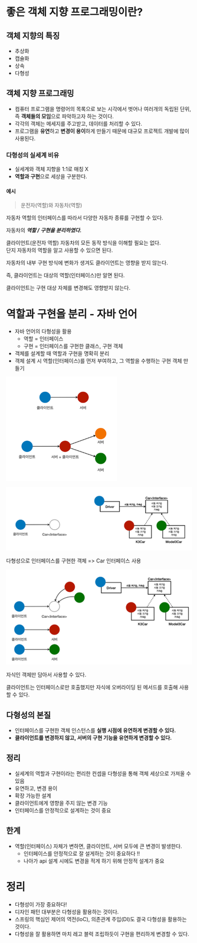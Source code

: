 # 좋은 객체 지향 프로그래밍이란?

## 객체 지향의 특징
- 추상화
- 캡슐화
- 상속
- 다형성

## 객체 지향 프로그래밍
- 컴퓨터 프로그램을 명령어의 목록으로 보는 시각에서 벗어나 여러개의 독립된 단위, 즉 **객체들의 모임**으로 파악하고자 하는 것이다. 
- 각각의 객체는 메세지를 주고받고, 데이터를 처리할 수 있다.
- 프로그램을 **유연**하고 **변경이 용이**하게 만들기 때문에 대규모 프로젝트 개발에 많이 사용된다.

### 다형성의 실세계 비유
- 실세계와 객체 지향을 1:1로 매칭 X
- **역할과 구현**으로 세상을 구분한다.

#### 예시

> 운전자(역할)와 자동차(역할)

자동차 역할의 인터페이스를 따라서 다양한 자동차 종류를 구현할 수 있다.

자동차의 **_역할 / 구현을 분리하였다._**

클라이언트(운전자 역할) 자동차의 모든 동작 방식을 이해할 필요는 없다.  
단지 자동차의 역할을 알고 사용할 수 있으면 된다.

자동차의 내부 구현 방식에 변화가 생겨도 클라이언트는 영향을 받지 않는다.

즉, 클라이언트는 대상의 역할(인터페이스)만 알면 된다.

클라이언트는 구현 대상 자체를 변경해도 영향받지 않는다.

# 역할과 구현을 분리 - 자바 언어
- 자바 언어의 다형성을 활용
  - 역할 = 인터페이스
  - 구현 = 인터페이스를 구현한 클래스, 구현 객체
- 객체를 설계할 때 역할과 구현을 명확히 분리
- 객체 설계 시 역할(인터페이스)를 먼저 부여하고, 그 역할을 수행하는 구현 객체 만들기

<img alt="객체의 협력 관계" src="img3/img.png" width="300"/>

![img.png](img3/img2.png)

다형성으로 인터페이스를 구현한 객체 => Car 인터페이스 사용

![img.png](img3/img3.png)

자식인 객체만 담아서 사용할 수 있다.

클라이언트는 인터페이스로만 호출했지만 자식에 오버라이딩 된 메서드를 호출해 사용할 수 있다.

## 다형성의 본질

- 인터페이스를 구현한 객체 인스턴스를 **실행 시점에 유연하게 변경할 수 있다.**
- **클라이언트를 변경하지 않고, 서버의 구현 기능을 유연하게 변경할 수 있다.**

## 정리

- 실세계의 역할과 구현이라는 편리한 컨셉을 다형성을 통해 객체 세상으로 가져올 수 있음
- 유연하고, 변경 용이
- 확장 가능한 설계
- 클라이언트에게 영향을 주지 않는 변경 기능
- 인터페이스를 안정적으로 설계하는 것이 중요

## 한계

- 역할(인터페이스) 자체가 변하면, 클라이언트, 서버 모두에 큰 변경이 발생한다.
  - 인터페이스를 안정적으로 잘 설게하는 것이 중요하다 !!
  - 나아가 api 설계 시에도 변경을 적게 하기 위해 안정적 설계가 중요

# 정리

- 다형성이 가장 중요하다!
- 디자인 패턴 대부분은 다형성을 활용하는 것이다.
- 스프링의 핵심인 제어의 역전(IoC), 의존관계 주입(DI)도 결국 다형성을 활용하는 것이다.
- 다형성을 잘 활용하면 마치 레고 블럭 조립하듯이 구현을 편리하게 변경할 수 있다.